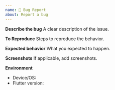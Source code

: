 ```yaml
---
name: 🐛 Bug Report
about: Report a bug
---
```


**Describe the bug**
A clear description of the issue.

**To Reproduce**
Steps to reproduce the behavior.

**Expected behavior**
What you expected to happen.

**Screenshots**
If applicable, add screenshots.

**Environment**
 - Device/OS:
 - Flutter version: